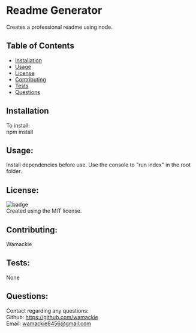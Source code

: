 # Readme Generator
Creates a professional readme using node.
    
## Table of Contents
* [Installation](#installation)
* [Usage](#usage)
* [License](#license)
* [Contributing](#contributing)
* [Tests](#tests)
* [Questions](#questions)
    
## Installation
To install:<br>
npm install
    
## Usage:
Install dependencies before use. Use the console to "run index" in the root folder.
    
## License:
![badge](https://img.shields.io/badge/license-MIT-yellowgreen)<br>
Created using the MIT license.
    
## Contributing:
Wamackie
    
## Tests:
None
    
## Questions:
Contact regarding any questions:<br>
Github: https://github.com/wamackie<br>
Email: wamackie8456@gmail.com
